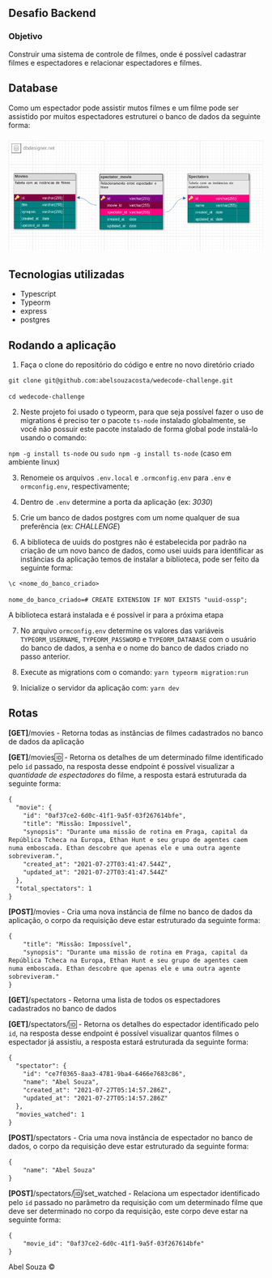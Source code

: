 ## Desafio Backend

### Objetivo

Construir uma sistema de controle de filmes, onde é possível cadastrar filmes e espectadores e relacionar espectadores e filmes.

## Database

Como um espectador pode assistir mutos filmes e um filme pode ser assistido por muitos espectadores estruturei o banco de dados da seguinte forma:

<h3 align="left">
  <img src=".github/db.png" alt="demonstration" width="700">
<h3>

## Tecnologias utilizadas

- Typescript
- Typeorm
- express
- postgres

## Rodando a aplicação

1. Faça o clone do repositório do código e entre no novo diretório criado

```
git clone git@github.com:abelsouzacosta/wedecode-challenge.git

cd wedecode-challenge

```

2. Neste projeto foi usado o typeorm, para que seja possível fazer o uso de migrations é preciso ter o pacote `ts-node` instalado globalmente, se você não possuir este pacote instalado de forma global pode instalá-lo usando o comando:

`npm -g install ts-node` ou `sudo npm -g install ts-node` (caso em ambiente linux)

3. Renomeie os arquivos `.env.local` e `.ormconfig.env` para `.env` e `ormconfig.env`, respectivamente;

4. Dentro de `.env` determine a porta da aplicação (ex: _3030_)

5. Crie um banco de dados postgres com um nome qualquer de sua preferência (ex: _CHALLENGE_)

6. A biblioteca de uuids do postgres não é estabelecida por padrão na criação de um novo banco de dados, como usei uuids para identificar as instâncias da aplicação temos de instalar a biblioteca, pode ser feito da seguinte forma:

```
\c <nome_do_banco_criado>

nome_do_banco_criado=# CREATE EXTENSION IF NOT EXISTS "uuid-ossp";

```

A biblioteca estará instalada e é possível ir para a próxima etapa

7. No arquivo `ormconfig.env` determine os valores das variáveis `TYPEORM_USERNAME`, `TYPEORM_PASSWORD` e `TYPEORM_DATABASE` com o usuário do banco de dados, a senha e o nome do banco de dados criado no passo anterior.

8. Execute as migrations com o comando: `yarn typeorm migration:run`

9. Inicialize o servidor da aplicação com: `yarn dev`

## Rotas

<b>[GET]</b>/movies - Retorna todas as instâncias de filmes cadastrados no banco de dados da aplicação

<b>[GET]</b>/movies:id: - Retorna os detalhes de um determinado filme identificado pelo `id` passado, na resposta desse endpoint é possível visualizar a _quantidade de espectadores_ do filme, a resposta estará estruturada da seguinte forma:

```
{
  "movie": {
    "id": "0af37ce2-6d0c-41f1-9a5f-03f267614bfe",
    "title": "Missão: Impossível",
    "synopsis": "Durante uma missão de rotina em Praga, capital da República Tcheca na Europa, Ethan Hunt e seu grupo de agentes caem numa emboscada. Ethan descobre que apenas ele e uma outra agente sobreviveram.",
    "created_at": "2021-07-27T03:41:47.544Z",
    "updated_at": "2021-07-27T03:41:47.544Z"
  },
  "total_spectators": 1
}

```

<b>[POST]</b>/movies - Cria uma nova instância de filme no banco de dados da aplicação, o corpo da requisição deve estar estruturado da seguinte forma:

```
{
	"title": "Missão: Impossível",
	"synopsis": "Durante uma missão de rotina em Praga, capital da República Tcheca na Europa, Ethan Hunt e seu grupo de agentes caem numa emboscada. Ethan descobre que apenas ele e uma outra agente sobreviveram."
}

```

<b>[GET]</b>/spectators - Retorna uma lista de todos os espectadores cadastrados no banco de dados

<b>[GET]</b>/spectators/:id: - Retorna os detalhes do espectador identificado pelo `id`, na resposta desse endpoint é possível visualizar quantos filmes o espectador já assistiu, a resposta estará estruturada da seguinte forma:

```
{
  "spectator": {
    "id": "ce7f0365-8aa3-4781-9ba4-6466e7683c86",
    "name": "Abel Souza",
    "created_at": "2021-07-27T05:14:57.286Z",
    "updated_at": "2021-07-27T05:14:57.286Z"
  },
  "movies_watched": 1
}

```

<b>[POST]</b>/spectators - Cria uma nova instância de espectador no banco de dados, o corpo da requisição deve estar estruturado da seguinte forma:

```
{
	"name": "Abel Souza"
}

```

<b>[POST]</b>/spectators/:id:/set_watched - Relaciona um espectador identificado pelo `id` passado no parâmetro da requisição com um determinado filme que deve ser determinado no corpo da requisição, este corpo deve estar na seguinte forma:

```
{
	"movie_id": "0af37ce2-6d0c-41f1-9a5f-03f267614bfe"
}

```

Abel Souza ©️

